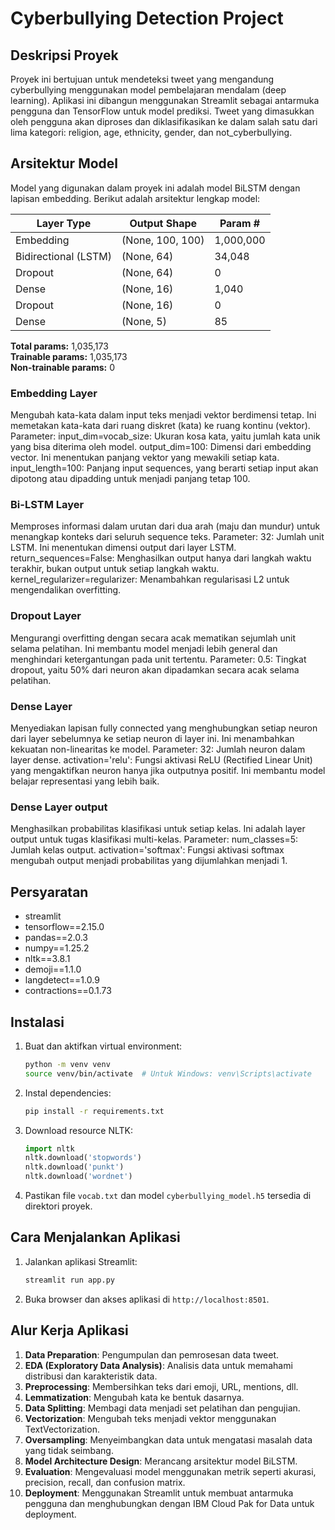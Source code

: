 # Cyberbullying Detection Project

## Deskripsi Proyek
Proyek ini bertujuan untuk mendeteksi tweet yang mengandung cyberbullying menggunakan model pembelajaran mendalam (deep learning). Aplikasi ini dibangun menggunakan Streamlit sebagai antarmuka pengguna dan TensorFlow untuk model prediksi. Tweet yang dimasukkan oleh pengguna akan diproses dan diklasifikasikan ke dalam salah satu dari lima kategori: religion, age, ethnicity, gender, dan not_cyberbullying.

## Arsitektur Model

Model yang digunakan dalam proyek ini adalah model BiLSTM dengan lapisan embedding. Berikut adalah arsitektur lengkap model:

| Layer Type      | Output Shape  | Param #      |
|-----------------|---------------|--------------|
| Embedding       | (None, 100, 100) | 1,000,000   |
| Bidirectional (LSTM) | (None, 64) | 34,048       |
| Dropout         | (None, 64)    | 0            |
| Dense           | (None, 16)    | 1,040        |
| Dropout         | (None, 16)    | 0            |
| Dense           | (None, 5)     | 85           |

**Total params:** 1,035,173  
**Trainable params:** 1,035,173  
**Non-trainable params:** 0
### Embedding Layer
Mengubah kata-kata dalam input teks menjadi vektor berdimensi tetap. Ini memetakan kata-kata dari ruang diskret (kata) ke ruang kontinu (vektor).
Parameter:
input_dim=vocab_size: Ukuran kosa kata, yaitu jumlah kata unik yang bisa diterima oleh model.
output_dim=100: Dimensi dari embedding vector. Ini menentukan panjang vektor yang mewakili setiap kata.
input_length=100: Panjang input sequences, yang berarti setiap input akan dipotong atau dipadding untuk menjadi panjang tetap 100.

### Bi-LSTM Layer
Memproses informasi dalam urutan dari dua arah (maju dan mundur) untuk menangkap konteks dari seluruh sequence teks.
Parameter:
32: Jumlah unit LSTM. Ini menentukan dimensi output dari layer LSTM.
return_sequences=False: Menghasilkan output hanya dari langkah waktu terakhir, bukan output untuk setiap langkah waktu.
kernel_regularizer=regularizer: Menambahkan regularisasi L2 untuk mengendalikan overfitting.

### Dropout Layer
Mengurangi overfitting dengan secara acak mematikan sejumlah unit selama pelatihan. Ini membantu model menjadi lebih general dan menghindari ketergantungan pada unit tertentu.
Parameter:
0.5: Tingkat dropout, yaitu 50% dari neuron akan dipadamkan secara acak selama pelatihan.

### Dense Layer
Menyediakan lapisan fully connected yang menghubungkan setiap neuron dari layer sebelumnya ke setiap neuron di layer ini. Ini menambahkan kekuatan non-linearitas ke model.
Parameter:
32: Jumlah neuron dalam layer dense.
activation='relu': Fungsi aktivasi ReLU (Rectified Linear Unit) yang mengaktifkan neuron hanya jika outputnya positif. Ini membantu model belajar representasi yang lebih baik.

### Dense Layer output
Menghasilkan probabilitas klasifikasi untuk setiap kelas. Ini adalah layer output untuk tugas klasifikasi multi-kelas.
Parameter:
num_classes=5: Jumlah kelas output.
activation='softmax': Fungsi aktivasi softmax mengubah output menjadi probabilitas yang dijumlahkan menjadi 1.

## Persyaratan
- streamlit
- tensorflow==2.15.0
- pandas==2.0.3
- numpy==1.25.2
- nltk==3.8.1
- demoji==1.1.0
- langdetect==1.0.9
- contractions==0.1.73

## Instalasi

1. Buat dan aktifkan virtual environment:
    ```bash
    python -m venv venv
    source venv/bin/activate  # Untuk Windows: venv\Scripts\activate
    ```

2. Instal dependencies:
    ```bash
    pip install -r requirements.txt
    ```

3. Download resource NLTK:
    ```python
    import nltk
    nltk.download('stopwords')
    nltk.download('punkt')
    nltk.download('wordnet')
    ```

4. Pastikan file `vocab.txt` dan model `cyberbullying_model.h5` tersedia di direktori proyek.

## Cara Menjalankan Aplikasi
1. Jalankan aplikasi Streamlit:
    ```bash
    streamlit run app.py
    ```

2. Buka browser dan akses aplikasi di `http://localhost:8501`.

## Alur Kerja Aplikasi
1. **Data Preparation**: Pengumpulan dan pemrosesan data tweet.
2. **EDA (Exploratory Data Analysis)**: Analisis data untuk memahami distribusi dan karakteristik data.
3. **Preprocessing**: Membersihkan teks dari emoji, URL, mentions, dll.
4. **Lemmatization**: Mengubah kata ke bentuk dasarnya.
5. **Data Splitting**: Membagi data menjadi set pelatihan dan pengujian.
6. **Vectorization**: Mengubah teks menjadi vektor menggunakan TextVectorization.
7. **Oversampling**: Menyeimbangkan data untuk mengatasi masalah data yang tidak seimbang.
8. **Model Architecture Design**: Merancang arsitektur model BiLSTM.
9. **Evaluation**: Mengevaluasi model menggunakan metrik seperti akurasi, precision, recall, dan confusion matrix.
10. **Deployment**: Menggunakan Streamlit untuk membuat antarmuka pengguna dan menghubungkan dengan IBM Cloud Pak for Data untuk deployment.

